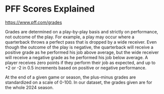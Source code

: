 # PFF Scores Explained
https://www.pff.com/grades

Grades are determined on a play-by-play basis and strictly on performance, not outcome of the play. For example, a play may occur where a quarterback throws a perfect pass that is dropped by a wide receiver. Even though the outcome of the play is negative, the quarterback will receive a positive grade as he performed his job above average, but the wide receiver will receive a negative grade as he performed his job below average. A player receives zero points if they perform their job as expected, and up to +2 or -2 in 0.5 increments based on positive or negative performance. 

At the end of a given game or season, the plus-minus grades are standardized on a scale of 0-100. In our dataset, the grades given are for the whole 2024 season.